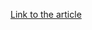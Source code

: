 [Link to the article](https://thehackernews.com/2024/11/apple-releases-urgent-updates-to-patch.html)
